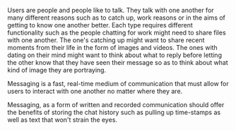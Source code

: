 
Users are people and people like to talk. They talk with one another for many different reasons such as to catch up, work reasons or in the aims of getting to know one another better. Each type requires different functionality such as the people chatting for work might need to share files with one another. The one's catching up might want to share recent moments from their life in the form of images and videos. The ones with dating on their mind might want to think about what to reply before letting the other know that they have seen their message so as to think about what kind of image they are portraying.

Messaging is a fast, real-time medium of communication that must allow for users to interact with one another no matter where they are.

Messaging, as a form of written and recorded communication should offer the benefits of storing the chat history such as pulling up time-stamps as well as text that won't strain the eyes.